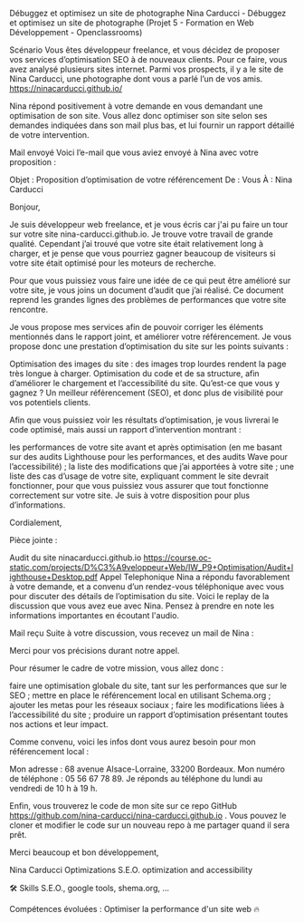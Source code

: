 Débuggez et optimisez un site de photographe
Nina Carducci - Débuggez et optimisez un site de photographe (Projet 5 - Formation en Web Développement - Openclassrooms)

Scénario
Vous êtes développeur freelance, et vous décidez de proposer vos services d’optimisation SEO à de nouveaux clients. Pour ce faire, vous avez analysé plusieurs sites internet. Parmi vos prospects, il y a le site de Nina Carducci, une photographe dont vous a parlé l’un de vos amis. https://ninacarducci.github.io/

Nina répond positivement à votre demande en vous demandant une optimisation de son site. Vous allez donc optimiser son site selon ses demandes indiquées dans son mail plus bas, et lui fournir un rapport détaillé de votre intervention.

Mail envoyé
Voici l’e-mail que vous aviez envoyé à Nina avec votre proposition :

Objet : Proposition d’optimisation de votre référencement
De : Vous
À : Nina Carducci

Bonjour,

Je suis développeur web freelance, et je vous écris car j'ai pu faire un tour sur votre site nina-carducci.github.io. Je trouve votre travail de grande qualité. Cependant j’ai trouvé que votre site était relativement long à charger, et je pense que vous pourriez gagner beaucoup de visiteurs si votre site était optimisé pour les moteurs de recherche.

Pour que vous puissiez vous faire une idée de ce qui peut être amélioré sur votre site, je vous joins un document d’audit que j’ai réalisé. Ce document reprend les grandes lignes des problèmes de performances que votre site rencontre.

Je vous propose mes services afin de pouvoir corriger les éléments mentionnés dans le rapport joint, et améliorer votre référencement. Je vous propose donc une prestation d’optimisation du site sur les points suivants :

Optimisation des images du site : des images trop lourdes rendent la page très longue à charger.
Optimisation du code et de sa structure, afin d’améliorer le chargement et l’accessibilité du site.
Qu’est-ce que vous y gagnez ? Un meilleur référencement (SEO), et donc plus de visibilité pour vos potentiels clients.

Afin que vous puissiez voir les résultats d’optimisation, je vous livrerai le code optimisé, mais aussi un rapport d’intervention montrant :

les performances de votre site avant et après optimisation (en me basant sur des audits Lighthouse pour les performances, et des audits Wave pour l’accessibilité) ;
la liste des modifications que j’ai apportées à votre site ;
une liste des cas d’usage de votre site, expliquant comment le site devrait fonctionner, pour que vous puissiez vous assurer que tout fonctionne correctement sur votre site.
Je suis à votre disposition pour plus d’informations.

Cordialement,

Pièce jointe :

Audit du site ninacarducci.github.io     https://course.oc-static.com/projects/D%C3%A9veloppeur+Web/IW_P9+Optimisation/Audit+lighthouse+Desktop.pdf
Appel Telephonique
Nina a répondu favorablement à votre demande, et a convenu d’un rendez-vous téléphonique avec vous pour discuter des détails de l’optimisation du site. Voici le replay de la discussion que vous avez eue avec Nina. Pensez à prendre en note les informations importantes en écoutant l'audio.

Mail reçu
Suite à votre discussion, vous recevez un mail de Nina :

Merci pour vos précisions durant notre appel.

Pour résumer le cadre de votre mission, vous allez donc :

faire une optimisation globale du site, tant sur les performances que sur le SEO ;
mettre en place le référencement local en utilisant Schema.org ;
ajouter les metas pour les réseaux sociaux ;
faire les modifications liées à l’accessibilité du site ;
produire un rapport d’optimisation présentant toutes nos actions et leur impact.

Comme convenu, voici les infos dont vous aurez besoin pour mon référencement local :

Mon adresse : 68 avenue Alsace-Lorraine, 33200 Bordeaux.
Mon numéro de téléphone : 05 56 67 78 89.
Je réponds au téléphone du lundi au vendredi de 10 h à 19 h.

Enfin, vous trouverez le code de mon site sur ce repo GitHub https://github.com/nina-carducci/nina-carducci.github.io .
Vous pouvez le cloner et modifier le code sur un nouveau repo à me partager quand il sera prêt.

Merci beaucoup et bon développement,

Nina Carducci
Optimizations
S.E.O. optimization and accessibility



🛠 Skills
S.E.O., google tools, shema.org,  ...

Compétences évoluées :
Optimiser la performance d'un site web 🔥